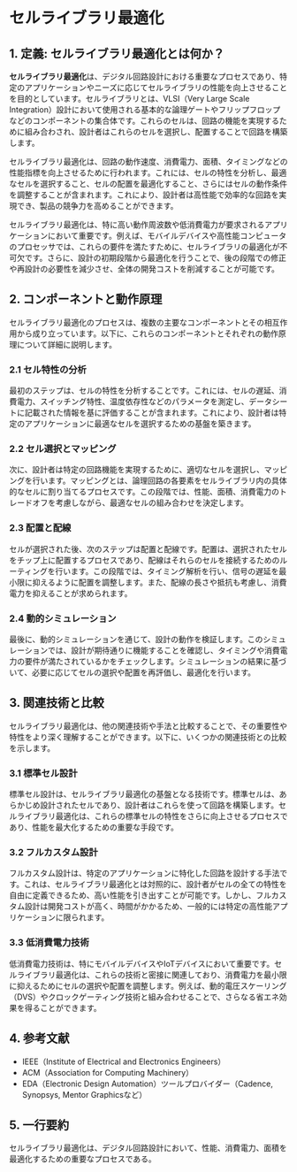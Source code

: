 # セルライブラリ最適化

## 1. 定義: **セルライブラリ最適化**とは何か？
**セルライブラリ最適化**は、デジタル回路設計における重要なプロセスであり、特定のアプリケーションやニーズに応じてセルライブラリの性能を向上させることを目的としています。セルライブラリとは、VLSI（Very Large Scale Integration）設計において使用される基本的な論理ゲートやフリップフロップなどのコンポーネントの集合体です。これらのセルは、回路の機能を実現するために組み合わされ、設計者はこれらのセルを選択し、配置することで回路を構築します。

セルライブラリ最適化は、回路の動作速度、消費電力、面積、タイミングなどの性能指標を向上させるために行われます。これには、セルの特性を分析し、最適なセルを選択すること、セルの配置を最適化すること、さらにはセルの動作条件を調整することが含まれます。これにより、設計者は高性能で効率的な回路を実現でき、製品の競争力を高めることができます。

セルライブラリ最適化は、特に高い動作周波数や低消費電力が要求されるアプリケーションにおいて重要です。例えば、モバイルデバイスや高性能コンピュータのプロセッサでは、これらの要件を満たすために、セルライブラリの最適化が不可欠です。さらに、設計の初期段階から最適化を行うことで、後の段階での修正や再設計の必要性を減少させ、全体の開発コストを削減することが可能です。

## 2. コンポーネントと動作原理
セルライブラリ最適化のプロセスは、複数の主要なコンポーネントとその相互作用から成り立っています。以下に、これらのコンポーネントとそれぞれの動作原理について詳細に説明します。

### 2.1 セル特性の分析
最初のステップは、セルの特性を分析することです。これには、セルの遅延、消費電力、スイッチング特性、温度依存性などのパラメータを測定し、データシートに記載された情報を基に評価することが含まれます。これにより、設計者は特定のアプリケーションに最適なセルを選択するための基盤を築きます。

### 2.2 セル選択とマッピング
次に、設計者は特定の回路機能を実現するために、適切なセルを選択し、マッピングを行います。マッピングとは、論理回路の各要素をセルライブラリ内の具体的なセルに割り当てるプロセスです。この段階では、性能、面積、消費電力のトレードオフを考慮しながら、最適なセルの組み合わせを決定します。

### 2.3 配置と配線
セルが選択された後、次のステップは配置と配線です。配置は、選択されたセルをチップ上に配置するプロセスであり、配線はそれらのセルを接続するためのルーティングを行います。この段階では、タイミング解析を行い、信号の遅延を最小限に抑えるように配置を調整します。また、配線の長さや抵抗も考慮し、消費電力を抑えることが求められます。

### 2.4 動的シミュレーション
最後に、動的シミュレーションを通じて、設計の動作を検証します。このシミュレーションでは、設計が期待通りに機能することを確認し、タイミングや消費電力の要件が満たされているかをチェックします。シミュレーションの結果に基づいて、必要に応じてセルの選択や配置を再評価し、最適化を行います。

## 3. 関連技術と比較
セルライブラリ最適化は、他の関連技術や手法と比較することで、その重要性や特性をより深く理解することができます。以下に、いくつかの関連技術との比較を示します。

### 3.1 標準セル設計
標準セル設計は、セルライブラリ最適化の基盤となる技術です。標準セルは、あらかじめ設計されたセルであり、設計者はこれらを使って回路を構築します。セルライブラリ最適化は、これらの標準セルの特性をさらに向上させるプロセスであり、性能を最大化するための重要な手段です。

### 3.2 フルカスタム設計
フルカスタム設計は、特定のアプリケーションに特化した回路を設計する手法です。これは、セルライブラリ最適化とは対照的に、設計者がセルの全ての特性を自由に定義できるため、高い性能を引き出すことが可能です。しかし、フルカスタム設計は開発コストが高く、時間がかかるため、一般的には特定の高性能アプリケーションに限られます。

### 3.3 低消費電力技術
低消費電力技術は、特にモバイルデバイスやIoTデバイスにおいて重要です。セルライブラリ最適化は、これらの技術と密接に関連しており、消費電力を最小限に抑えるためにセルの選択や配置を調整します。例えば、動的電圧スケーリング（DVS）やクロックゲーティング技術と組み合わせることで、さらなる省エネ効果を得ることができます。

## 4. 参考文献
- IEEE（Institute of Electrical and Electronics Engineers）
- ACM（Association for Computing Machinery）
- EDA（Electronic Design Automation）ツールプロバイダー（Cadence, Synopsys, Mentor Graphicsなど）

## 5. 一行要約
セルライブラリ最適化は、デジタル回路設計において、性能、消費電力、面積を最適化するための重要なプロセスである。